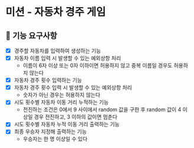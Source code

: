 # 미션 - 자동차 경주 게임

## 🚀 기능 요구사항
- [X] 경주할 자동차를 입력하여 생성하는 기능
- [X] 자동차 이름 입력 시 발생할 수 있는 예외상항 처리
    - 이름이 6자 이상 또는 0자 이하이면 허용하지 않고 중복 이름일 경우도 허용하지 않는다
- [X] 자동차 경주 횟수 입력하는 기능
- [X] 자동차 경주 횟수 입력 시 발생할 수 있는 예외상항 처리
    - 숫자가 아닌 경우는 허용하지 않는다
- [X] 시도 횟수별 자동차 이동 거리 누적하는 기능
    - 전진하는 조건은 0에서 9 사이에서 random 값을 구한 후 random 값이 4 이상일 경우 전진하고, 3 이하의 값이면 멈춘다
- [X] 시도 횟수별 자동차 누적 이동 거리 출력하는 기능
- [X] 최종 우승자 지정해 출력하는 기능
    - 우승자는 한 명 이상일 수 있다